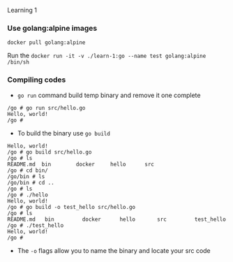 Learning 1

### Use golang:alpine images

`docker pull golang:alpine`

Run the `docker run -it -v ./learn-1:go --name test golang:alpine /bin/sh`

### Compiling codes

- `go run` command build temp binary and remove it one complete

```
/go # go run src/hello.go 
Hello, world!
/go # 
```

- To build the binary use `go build`

```
Hello, world!
/go # go build src/hello.go 
/go # ls
README.md  bin        docker     hello      src
/go # cd bin/
/go/bin # ls
/go/bin # cd ..
/go # ls
/go # ./hello
Hello, world!
/go # go build -o test_hello src/hello.go 
/go # ls
README.md   bin         docker      hello       src         test_hello
/go # ./test_hello 
Hello, world!
/go # 
```
- The `-o` flags allow you to name the binary and locate your src code
